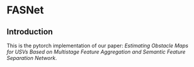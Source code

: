 # FASNet


## Introduction
This is the pytorch implementation of our paper: *Estimating Obstacle Maps for USVs Based on Multistage Feature Aggregation and Semantic Feature Separation Network*.

